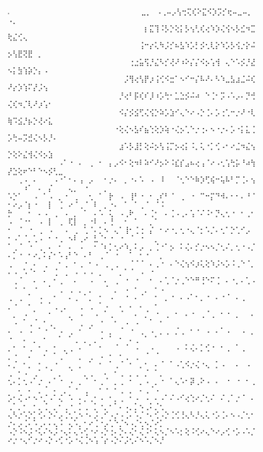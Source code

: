 .⠀⠀⠀⠀⠀⠀⠀⠀⠀⠀⠀⠀⠀⠀⠀⠀⠀⠀⠀⠀⠀⠀⠀⠀⠀⠀⣀⡀⠀⠠⢀⠤⡠⢣⢒⢍⢎⠕⣍⠪⡱⡩⡊⢖⠤⣀⠤⡀⠠⡀⠀⠀⠀⠀⠀⠀⠀⠀⠀⠀⠀⠀⠀⠀⠀⠀⠀⠀⠀⠀⠀⠀⠀⠀⠀⠀⠀⠀⠀
⠀⠀⠀⠀⠀⠀⠀⠀⠀⠀⠀⠀⠀⠀⠀⠀⠀⠀⠀⠀⠀⠀⠀⠀⠀⠀⠀⡆⣍⢹⠨⡣⡑⢕⡅⡣⢢⢃⢎⢔⠱⡱⢌⢪⠢⡣⣊⠲⣉⢗⣌⢊⢄⠀⠀⠀⠀⠀⠀⠀⠀⠀⠀⠀⠀⠀⠀⠀⠀⠀⠀⠀⠀⠀⠀⠀⠀⠀⠀⠀
⠀⠀⠀⠀⠀⠀⠀⠀⠀⠀⠀⠀⠀⠀⠀⠀⠀⠀⠀⠀⠀⠀⠀⠀⠀⠀⢨⠒⡔⢅⠳⡨⡊⠦⣣⠱⡡⡃⡪⢂⢇⡕⠱⡡⡣⢪⡐⡕⠬⡢⢣⣟⢝⣟⠀⡀⠀⠀⠀⠀⠀⠀⠀⠀⠀⠀⠀⠀⠀⠀⠀⠀⠀⠀⠀⠀⠀⠀⠀⠀
⠀⠀⠀⠀⠀⠀⠀⠀⠀⠀⠀⠀⠀⠀⠀⠀⠀⠀⠀⠀⠀⠀⠀⠀⢐⣐⣥⢫⡘⣌⠣⡊⢜⠜⠰⠕⡌⡌⠪⡢⢡⢺⠀⢄⠑⠡⡪⡘⣜⠢⡅⣳⢱⡵⡑⡄⠠⠀⠀⠀⠀⠀⠀⠀⠀⠀⠀⠀⠀⠀⠀⠀⠀⠀⠀⠀⠀⠀⠀⠀
⠀⠀⠀⠀⠀⠀⠀⠀⠀⠀⠀⠀⠀⠀⠀⠀⠀⠀⠀⠀⠀⠀⠀⡨⢻⢔⢣⡟⡰⢨⢊⠪⣒⠁⠢⠊⠒⡌⠧⠜⠄⠣⠱⣀⣣⣰⣈⠬⢎⠜⡔⡱⢱⠍⡜⡨⢢⠀⠀⠀⠀⠀⠀⠀⠀⠀⠀⠀⠀⠀⠀⠀⠀⠀⠀⠀⠀⠀⠀⠀
⠀⠀⠀⠀⠀⠀⠀⠀⠀⠀⠀⠀⠀⠀⠀⠀⠀⠀⠀⠀⠀⠀⡘⢔⠃⡯⢎⠎⡸⠰⡡⢓⠂⣁⣑⡪⠬⠴⠀⠑⢈⠂⡩⠠⠡⡠⠄⡙⢚⢌⢎⠲⡈⢇⠜⡰⢡⠂⠀⠀⠀⠀⠀⠀⠀⠀⠀⠀⠀⠀⠀⠀⠀⠀⠀⠀⠀⠀⠀⠀
⠀⠀⠀⠀⠀⠀⠀⠀⠀⠀⠀⠀⠀⠀⠀⠀⠀⠀⠀⠀⠀⠀⠪⡌⡪⣪⢋⢌⢪⡑⠵⡡⣱⠊⢄⠑⠔⠠⡑⢈⠄⡡⢐⢁⠒⡐⠜⠐⢇⢷⠩⣪⡘⡦⡑⢜⠔⣅⠀⠀⠀⠀⠀⠀⠀⠀⠀⠀⠀⠀⠀⠀⠀⠀⠀⠀⠀⠀⠀⠀
⠀⠀⠀⠀⠀⠀⠀⠀⠀⠀⠀⠀⠀⠀⠀⠀⠀⠀⠀⠀⠀⠐⢕⢌⠢⣣⠎⣦⢑⢕⡱⢵⠐⢌⡢⢁⠑⡐⢐⠄⠢⠐⡐⠄⡡⠐⡅⣅⢈⡡⢓⠤⡩⣚⢌⠢⡣⡘⠄⠀⠀⠀⠀⠀⠀⠀⠀⠀⠀⠀⠀⠀⠀⠀⠀⠀⠀⠀⠀⠀
⠀⠀⠀⠀⠀⠀⠀⠀⠀⠀⠀⠀⠀⠀⠀⠀⠀⠀⠀⠀⠀⠀⣰⠡⡣⣸⡃⢕⠬⡢⢣⢨⡉⡢⢔⡅⠨⡀⢅⠐⡁⢊⠠⠂⠔⣈⠲⣌⢢⡑⢕⠕⣌⢺⢌⠪⡢⣱⠀⠀⠀⠀⠀⠀⠀⠀⠀⠀⠀⠀⠀⠀⠀⠀⠀⠀⠀⠀⠀⠀
⠀⠀⠀⠀⠀⠀⠀⠀⠀⠀⠠⠁⠐⠀⠄⠀⢀⠀⠂⠀⡄⡠⠪⠂⢕⠲⠇⠵⠊⠜⡢⠕⠨⣎⡎⣠⠦⢔⢠⠈⠔⠠⢂⢡⢓⡥⠘⠴⢳⡜⣑⢕⠖⠑⠃⠑⠢⡪⢃⣀⠀⠀⠀⠀⠀⠀⠀⠀⠀⠀⠀⠀⠀⠀⠀⠀⠀⠀⠀⠀
⠀⠀⢀⠠⠀⠄⠀⠀⠀⠠⠐⠁⠂⠄⢠⠀⡠⠀⠀⠂⡐⠄⠀⡀⠐⠄⠡⠀⠠⠀⠸⠀⠀⠈⢂⠑⠑⠷⡱⢋⢮⠒⢥⠧⠃⡉⢈⠄⢢⠀⠀⠀⠰⠁⠀⠄⠀⡌⠀⠀⠀⢄⡀⠀⠐⠀⠀⠀⡀⠀⠀⠀⠀⠀⠀⠀⠀⠀⠀⠀
⠡⡑⠁⠀⠀⠠⠀⠁⠠⠀⡀⠐⠀⢀⠀⠀⢂⠀⠁⠀⡗⠀⠠⠀⢸⠃⠐⠀⠂⢀⠎⠃⠈⠀⢀⠀⠐⠀⠉⠒⡍⠙⠺⠄⠂⠂⠄⠘⠈⠂⠔⡠⠈⡆⠐⠀⠀⡇⠀⢈⠀⠔⠈⢀⠈⠀⠇⠀⡀⠐⠄⠀⠁⠀⠁⢀⠈⠀⠈⠨
⡓⠀⠀⠀⠂⠀⠄⠠⠀⢀⠀⠠⠀⡀⠀⠁⠀⠄⠡⠀⢅⠀⠠⢀⠗⠀⠀⠄⢈⠂⠀⠄⢈⠠⢀⠄⢡⠈⠌⠨⠂⡙⢄⢂⠐⠀⠂⢀⠂⠠⠀⠈⠐⠂⠀⠠⠀⡇⠀⢀⠀⢏⡇⠀⡀⠐⠇⠀⠄⢘⠀⠀⠂⠀⠁⠀⠀⡀⠁⠀
⠂⠀⠈⠀⠐⠀⢀⠀⠠⠀⠀⠠⠀⢀⠀⢁⠈⠄⡁⠢⠀⢄⠁⢸⠂⢈⢐⠀⡌⠀⠂⠔⠐⡀⢂⠐⢄⠈⡂⠡⡈⠄⢂⠁⡑⢁⠊⡠⠀⠂⠠⠁⠈⡀⢁⠠⠀⠂⠐⢀⠀⠢⠇⢀⠔⠀⣃⠈⠂⠐⠀⠐⠀⠈⠀⠐⠀⠀⡀⠀
⠁⢀⠈⠀⠐⠀⢀⠀⠄⠀⠂⠀⠄⠀⠠⠀⠀⠂⠈⠆⡁⢂⠔⠱⡀⠅⡠⠀⡀⢈⠐⠁⡢⠀⠅⢌⠄⡊⡐⠢⠢⡈⢂⠌⡀⢂⠐⠠⡈⠄⡁⠐⠀⠂⠔⡀⠅⡌⠂⠡⢠⠃⠑⠀⠄⠃⠀⢀⠈⠀⠐⠀⠀⠁⠀⠂⠐⠀⠀⡀
⢀⠀⠀⠐⠀⠄⠀⢀⠀⠀⠂⢀⠀⠂⢀⠀⠂⠠⠀⢀⠀⢀⠀⠀⠈⠈⠈⠀⠄⢀⠐⠀⠄⠑⢌⢢⠪⡰⢅⢕⠱⡨⠢⡡⠨⢀⠑⠈⡀⠄⠠⠀⠡⠈⠂⠀⠂⠀⢈⠀⢀⠀⠠⠀⠄⠠⠀⡀⠀⠈⠀⡀⠁⠈⠀⠠⠀⠐⠀⠀
⠀⢀⠈⠀⠀⠄⠀⠄⠀⠂⢀⠀⠀⠄⠀⠀⠠⠀⠀⠄⠀⢀⠀⠐⠀⠐⠀⠀⠂⠀⠄⢁⠈⡐⢀⠑⠑⠛⢘⠑⠍⢈⠀⠄⠐⡀⠄⢁⠠⠀⠐⠀⠂⠀⠐⠀⠀⠁⠀⢀⠀⢀⠀⡀⠀⡀⠀⠀⠈⠀⡀⠀⠠⠀⠂⠀⡀⠀⠂⠠
⢀⠀⢀⠀⠁⠀⠠⠀⠀⠂⠀⠀⠄⢀⠀⠁⡀⠀⠂⠀⠠⠀⠀⠐⠀⠄⠈⠀⠀⠂⠀⡀⠐⠀⠄⠠⠁⠂⡀⠐⠀⠄⠐⠈⠀⠄⢀⠀⠀⡀⠐⠀⠀⠂⠀⠈⠀⠁⢀⠀⡀⠀⠀⢀⠀⢀⠀⠁⠠⠀⠀⠄⠀⠄⠀⠄⠀⠀⠂⠀
⠀⡀⠀⠠⠀⠁⠀⠀⠂⠀⠈⠀⡀⠀⠠⠀⠀⠠⠀⠁⢀⠀⠈⠀⠀⠄⠀⡈⠀⠐⠀⢀⠀⠂⠀⠄⠐⠀⢀⠈⢀⠀⠂⠐⠀⡀⠀⠀⠄⠀⠠⠀⠁⢀⠈⠀⠂⢀⠀⠀⠀⠈⠀⢀⠀⢀⠀⠐⠀⠀⠂⠀⠠⠀⠠⠀⠀⠁⠀⠂
⠄⠀⠠⠀⠠⠀⠁⠐⠀⠁⠠⠀⢀⠀⠂⠀⠁⠀⠠⠀⡀⠀⠈⠀⠐⠀⢀⠀⠠⠀⡀⢀⠀⡈⢀⠀⠂⠐⠀⠠⠀⠄⠁⠠⠀⠀⠠⠀⡀⠐⠀⠀⠄⠀⡀⠀⠂⠀⠀⠁⠀⠁⢀⠀⡀⠀⡀⠐⠀⠁⠀⠂⠀⠄⢀⠀⠁⠀⠁⠀
⡀⠂⠀⠂⢀⠀⠂⢀⠀⠂⠀⡀⢀⠀⠄⠀⠁⠀⠂⠀⠀⠈⠀⠈⠀⠠⠀⠀⠠⠀⠀⠀⠀⠠⠀⠅⢌⠄⡁⢊⠐⠀⠂⢀⠀⠁⢀⠀⠀⡀⠐⠀⠀⠄⠀⠀⠂⠀⠁⢀⠈⠀⠀⡀⠀⢀⠀⠠⠀⠂⠀⠂⢀⠀⢀⠀⠈⠀⠈⠀
⠄⡈⠀⠂⡀⠀⠂⢀⠀⠐⠀⠀⡀⠀⡀⠀⠁⠀⠂⠀⠁⢀⠈⠀⠂⠀⡀⠂⠀⠄⠈⠀⠁⠠⢁⠪⡐⢌⠐⢄⠀⡁⠠⠀⠀⠄⠀⠠⠀⢀⠀⠂⠠⠀⢀⠁⠀⠈⠀⡀⠀⠈⠀⠀⡀⢀⠀⠀⠄⠀⠂⢀⠀⡀⢀⠀⡈⠀⠁⡀
⢂⠄⡁⢂⠠⠁⡐⠀⠄⠁⠐⠀⠠⠀⡀⠈⠀⠂⢀⠈⠀⡀⢀⠀⠂⠀⡀⠠⠀⡀⠐⠀⠁⢄⠡⠂⡽⢀⠕⠠⠀⠄⠀⠐⠀⠐⠀⠂⢀⠀⠀⠄⠀⠄⠀⡀⠈⠀⠄⠀⡀⠁⠐⠀⢀⠀⠀⠂⠐⠀⠂⢀⠀⡀⠀⠄⢀⠈⠠⠀
⡡⠂⢌⠠⠂⠢⠐⡈⠠⠁⢌⠀⠡⠀⠄⡈⢀⠂⠠⠀⠂⡀⢀⠀⠂⠠⠀⠠⠀⠄⠠⠁⠌⠠⠊⢔⢑⠔⡈⢂⠌⠀⠌⢀⠁⡐⠈⠀⠄⢀⠁⡀⠂⠀⠂⡀⢈⠀⡀⠂⢀⠐⠀⡁⢀⠀⡁⠐⡀⠂⠁⠄⠠⡀⡁⠢⢀⠅⡈⢂
⢄⠣⡐⠡⡑⡁⢊⠄⡑⠌⡠⢈⢂⢁⠢⠐⠄⡨⢀⠊⠠⡐⠠⢈⠄⠡⡈⠐⠄⢊⠠⡑⢈⢊⢘⢄⠣⡘⢄⢅⠐⡡⢈⠄⠢⠠⡈⢂⠂⡐⠄⡠⢈⠄⠡⢀⠄⠄⢄⠨⠀⢄⠡⡀⠂⠔⢈⠐⡠⢁⠑⡈⠢⠠⡈⢂⠢⡈⠔⡁
⠠⡑⠨⠢⡨⠐⢅⠌⠢⡨⠐⢄⠅⢄⠡⢊⠐⠔⠠⡑⢐⠄⡑⠄⢌⠂⢌⠨⠂⢅⠢⡈⠢⠡⡂⢕⠨⢊⠔⢄⠑⠔⡠⢊⠐⡡⠠⠡⡈⠔⡐⠐⢄⠊⡐⠔⠠⡑⠠⢊⠐⡡⠐⢌⢈⠢⢡⠈⡔⠠⡑⠌⡨⢂⠌⠢⠡⡈⠢⡘
